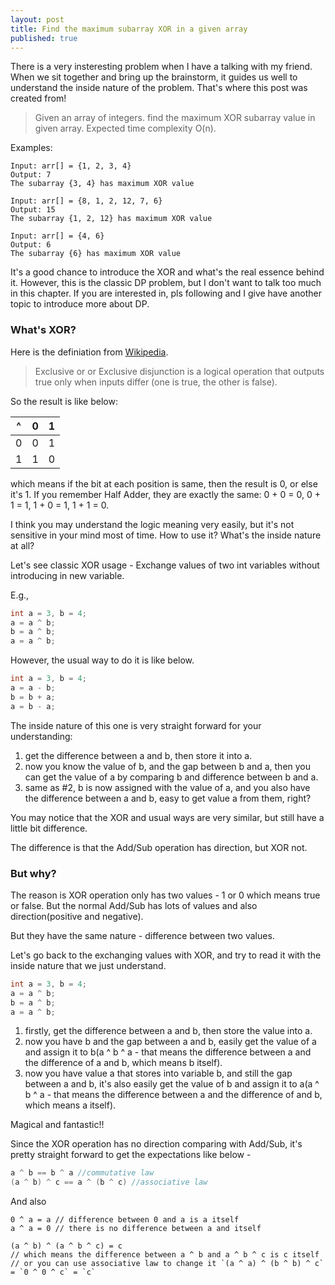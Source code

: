 ```yaml
---
layout: post
title: Find the maximum subarray XOR in a given array
published: true
---
```


There is a very insteresting problem when I have a talking with my friend. When we sit together and bring up the brainstorm, it guides us well to understand the inside nature of the problem. That's where this post was created from!

> Given an array of integers. find the maximum XOR subarray value in given array. Expected time complexity O(n).

Examples:

```
Input: arr[] = {1, 2, 3, 4}
Output: 7
The subarray {3, 4} has maximum XOR value

Input: arr[] = {8, 1, 2, 12, 7, 6}
Output: 15
The subarray {1, 2, 12} has maximum XOR value

Input: arr[] = {4, 6}
Output: 6
The subarray {6} has maximum XOR value
```

It's a good chance to introduce the XOR and what's the real essence behind it. However, this is the classic DP problem, but I don't want to talk too much in this chapter. If you are interested in, pls following and I give have another topic to introduce more about DP.

### What's XOR?

Here is the definiation from [Wikipedia](https://en.wikipedia.org/wiki/Exclusive_or).
> Exclusive or or Exclusive disjunction is a logical operation that outputs true only when inputs differ (one is true, the other is false).

So the result is like below:

^|0|1
--|--|--
0|0|1
1|1|0

which means if the bit at each position is same, then the result is 0, or else it's 1. If you remember Half Adder, they are exactly the same: 0 + 0 = 0, 0 + 1 = 1, 1 + 0 = 1, 1 + 1 = 0.

I think you may understand the logic meaning very easily, but it's not sensitive in your mind most of time. How to use it? What's the inside nature at all?

Let's see classic XOR usage - 
Exchange values of two int variables without introducing in new variable.

E.g., 

```java
int a = 3, b = 4;
a = a ^ b;
b = a ^ b;
a = a ^ b;
```

However, the usual way to do it is like below.

```java
int a = 3, b = 4;
a = a - b;
b = b + a;
a = b - a;
```

The inside nature of this one is very straight forward for your understanding: 
1. get the difference between a and b, then store it into a.
2. now you know the value of b, and the gap between b and a, then you can get the value of a by comparing b and difference between b and a.
3. same as #2, b is now assigned with the value of a, and you also have the difference between a and b, easy to get value a from them, right?

You may notice that the XOR and usual ways are very similar, but still have a little bit difference.

The difference is that the Add/Sub operation has direction, but XOR not.

### But why?

The reason is XOR operation only has two values - 1 or 0 which means true or false. But the normal Add/Sub has lots of values and also direction(positive and negative).

But they have the same nature - difference between two values.

Let's go back to the exchanging values with XOR, and try to read it with the inside nature that we just understand.

```java
int a = 3, b = 4;
a = a ^ b;
b = a ^ b;
a = a ^ b;
```

1. firstly, get the difference between a and b, then store the value into a.
2. now you have b and the gap between a and b, easily get the value of a and assign it to b(a ^ b ^ a - that means the difference between a and the difference of a and b, which means b itself).
3. now you have value a that stores into variable b, and still the gap between a and b, it's also easily get the value of b and assign it to a(a ^ b ^ a - that means the difference between a and the difference of and b, which means a itself).

Magical and fantastic!!

Since the XOR operation has no direction comparing with Add/Sub, it's pretty straight forward to get the expectations like below - 
```java
a ^ b == b ^ a //commutative law
(a ^ b) ^ c == a ^ (b ^ c) //associative law
```

And also
```
0 ^ a = a // difference between 0 and a is a itself
a ^ a = 0 // there is no difference between a and itself

(a ^ b) ^ (a ^ b ^ c) = c
// which means the difference between a ^ b and a ^ b ^ c is c itself
// or you can use associative law to change it `(a ^ a) ^ (b ^ b) ^ c` = `0 ^ 0 ^ c` = `c`
```
